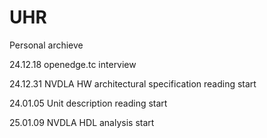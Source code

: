 # UHR
Personal archieve

24.12.18 openedge.tc interview

24.12.31 NVDLA HW architectural specification reading start

24.01.05 Unit description reading start

25.01.09 NVDLA HDL analysis start
